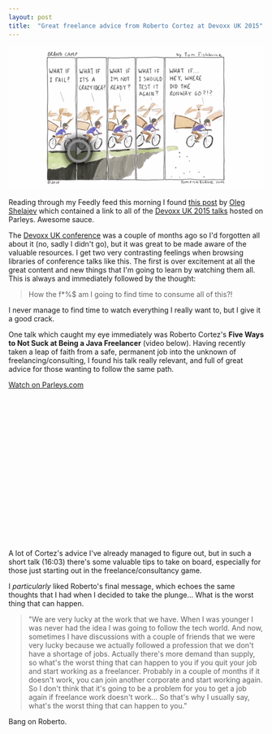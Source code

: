 ```yaml
---
layout: post
title:  "Great freelance advice from Roberto Cortez at Devoxx UK 2015"
---
```



![What if I fail](/assets/img/2015-08-12-roberto-cortez.png)

Reading through my Feedly feed this morning I found [this post](http://zeroturnaround.com/rebellabs/throwback-monday-devoxx-uk-and-devoxx-poland-were-awesome/) by [Oleg Shelajev](http://) which contained a link to all of the [Devoxx UK 2015 talks](https://www.parleys.com/channel/5593acf0e4b028e237b4b0c8) hosted on Parleys. Awesome sauce. 

The [Devoxx UK conference](http://www.devoxx.co.uk/) was a couple of months ago so I'd forgotten all about it (no, sadly I didn't go), but it was great to be made aware of the valuable resources. I get two very contrasting feelings when browsing libraries of conference talks like this. The first is over excitement at all the great content and new things that I'm going to learn by watching them all. This is always and immediately followed by the thought:

> How the f*%$ am I going to find time to consume all of this?!

I never manage to find time to watch everything I really want to, but I give it a good crack.

One talk which caught my eye immediately was Roberto Cortez's **Five Ways to Not Suck at Being a Java Freelancer** (video below). Having recently taken a leap of faith from a safe, permanent job into the unknown of freelancing/consulting, I found his talk really relevant, and full of great advice for those wanting to follow the same path.
<br>
<p>
<div data-parleys-presentation="five-ways-suck-being-java-freelancer" style="width:100%;height:300px"><script type = "text/javascript" src="//parleys.com/js/parleys-share.js"></script><a href="https://www.parleys.com/play/five-ways-suck-being-java-freelancer">Watch on Parleys.com</a></div>
</p>  
<br>
A lot of Cortez's advice I've already managed to figure out, but in such a short talk (16:03) there's some valuable tips to take on board, especially for those just starting out in the freelance/consultancy game. 

I *particularly* liked Roberto's final message, which echoes the same thoughts that I had when I decided to take the plunge... What is the worst thing that can happen.

> "We are very lucky at the work that we have. When I was younger I was never had the idea I was going to follow the tech world. And now, sometimes I have discussions with a couple of friends that we were very lucky because we actually followed a profession that we don't have a shortage of jobs. Actually there's more demand than supply, so what's the worst thing that can happen to you if you quit your job and start working as a freelancer. Probably in a couple of months if it doesn't work, you can join another corporate and start working again. So I don't think that it's going to be a problem for you to get a job again if freelance work doesn't work... So that's why I usually say, what's the worst thing that can happen to you."

Bang on Roberto.